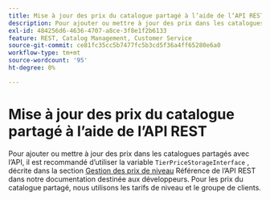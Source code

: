 ```yaml
---
title: Mise à jour des prix du catalogue partagé à l’aide de l’API REST
description: Pour ajouter ou mettre à jour des prix dans les catalogues partagés avec l’API, nous vous recommandons d’utiliser le service "LevelPriceStorageInterface", décrit dans la section [Gestion des prix du niveau](http://devdocs.magento.com/guides/v2.2/rest/modules/catalog-pricing.html#manage-tier-prices) Référence de l’API REST dans notre documentation destinée aux développeurs. Pour les prix du catalogue partagé, nous utilisons les tarifs de niveau et le groupe de clients.
exl-id: 484256d6-4636-4707-a8ce-3f8e1f2b6133
feature: REST, Catalog Management, Customer Service
source-git-commit: ce81fc35cc5b7477fc5b3cd5f36a4ff65280e6a0
workflow-type: tm+mt
source-wordcount: '95'
ht-degree: 0%

---
```


# Mise à jour des prix du catalogue partagé à l’aide de l’API REST

Pour ajouter ou mettre à jour des prix dans les catalogues partagés avec l’API, il est recommandé d’utiliser la variable `TierPriceStorageInterface` , décrite dans la section [Gestion des prix de niveau](http://devdocs.magento.com/guides/v2.2/rest/modules/catalog-pricing.html#manage-tier-prices) Référence de l’API REST dans notre documentation destinée aux développeurs. Pour les prix du catalogue partagé, nous utilisons les tarifs de niveau et le groupe de clients.
